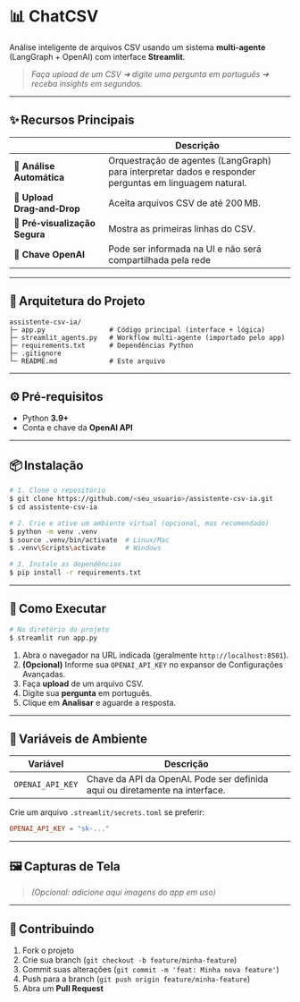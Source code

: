 # 📊 ChatCSV

Análise inteligente de arquivos CSV usando um sistema **multi‑agente** (LangGraph + OpenAI) com interface **Streamlit**.

> *Faça upload de um CSV ➜ digite uma pergunta em português ➜ receba insights em segundos.*

---

## ✨ Recursos Principais

|                                | Descrição                                                                                              |
| ------------------------------ | ------------------------------------------------------------------------------------------------------ |
| 🚀 **Análise Automática**      | Orquestração de agentes (LangGraph) para interpretar dados e responder perguntas em linguagem natural. |
| 📂 **Upload Drag‑and‑Drop**    | Aceita arquivos CSV de até 200 MB.                                                                     |
| 👀 **Pré‑visualização Segura** | Mostra as primeiras linhas do CSV.                                                                     |
| 🔑 **Chave OpenAI**            | Pode ser informada na UI e não será compartilhada pela rede                                            |

---

## 🧩 Arquitetura do Projeto

```
assistente-csv-ia/
├─ app.py                # Código principal (interface + lógica)
├─ streamlit_agents.py   # Workflow multi‑agente (importado pelo app)
├─ requirements.txt      # Dependências Python
├─ .gitignore
└─ README.md             # Este arquivo

```

---

## ⚙️ Pré‑requisitos

* Python **3.9+**
* Conta e chave da **OpenAI API**

---

## 📦 Instalação

```bash
# 1. Clone o repositório
$ git clone https://github.com/<seu_usuario>/assistente-csv-ia.git
$ cd assistente-csv-ia

# 2. Crie e ative um ambiente virtual (opcional, mas recomendado)
$ python -m venv .venv
$ source .venv/bin/activate  # Linux/Mac
$ .venv\Scripts\activate     # Windows

# 3. Instale as dependências
$ pip install -r requirements.txt
```

---

## 🚀 Como Executar

```bash
# No diretório do projeto
$ streamlit run app.py
```

1. Abra o navegador na URL indicada (geralmente `http://localhost:8501`).
2. **(Opcional)** Informe sua `OPENAI_API_KEY` no expansor de Configurações Avançadas.
3. Faça **upload** de um arquivo CSV.
4. Digite sua **pergunta** em português.
5. Clique em **Analisar** e aguarde a resposta.

---

## 🔧 Variáveis de Ambiente

| Variável         | Descrição                                                                   |
| ---------------- | --------------------------------------------------------------------------- |
| `OPENAI_API_KEY` | Chave da API da OpenAI. Pode ser definida aqui ou diretamente na interface. |

Crie um arquivo `.streamlit/secrets.toml` se preferir:

```toml
OPENAI_API_KEY = "sk‑..."
```

---

## 🖼️ Capturas de Tela

> *(Opcional: adicione aqui imagens do app em uso)*

---

## 🤝 Contribuindo

1. Fork o projeto
2. Crie sua branch (`git checkout -b feature/minha-feature`)
3. Commit suas alterações (`git commit -m 'feat: Minha nova feature'`)
4. Push para a branch (`git push origin feature/minha-feature`)
5. Abra um **Pull Request**